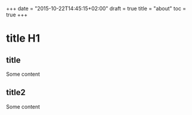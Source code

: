 +++
date = "2015-10-22T14:45:15+02:00"
draft = true
title = "about"
toc = true
+++

# title H1

## title
Some content

## title2
Some content
